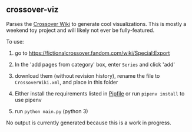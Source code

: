
## crossover-viz

Parses the [Crossover Wiki](https://fictionalcrossover.fandom.com/) to generate cool visualizations. This is mostly a weekend toy project and will likely not ever be fully-featured.

To use:


1. go to https://fictionalcrossover.fandom.com/wiki/Special:Export

2. In the 'add pages from category' box, enter `Series` and click 'add'

3. download them (without revision history), rename the file to `CrossoverWiki.xml`, and place in this folder

4. Either install the requirements listed in [Pipfile](Pipfile) or run `pipenv install` to use pipenv

5. run `python main.py` (python 3)

No output is currently generated because this is a work in progress.
